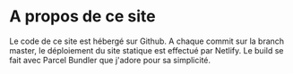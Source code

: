 # A propos de ce site
 Le code de ce site est hébergé sur Github. A chaque commit sur la branch master, le déploiement du site statique est effectué par Netlify. Le build se fait avec Parcel Bundler que j'adore pour sa simplicité. 